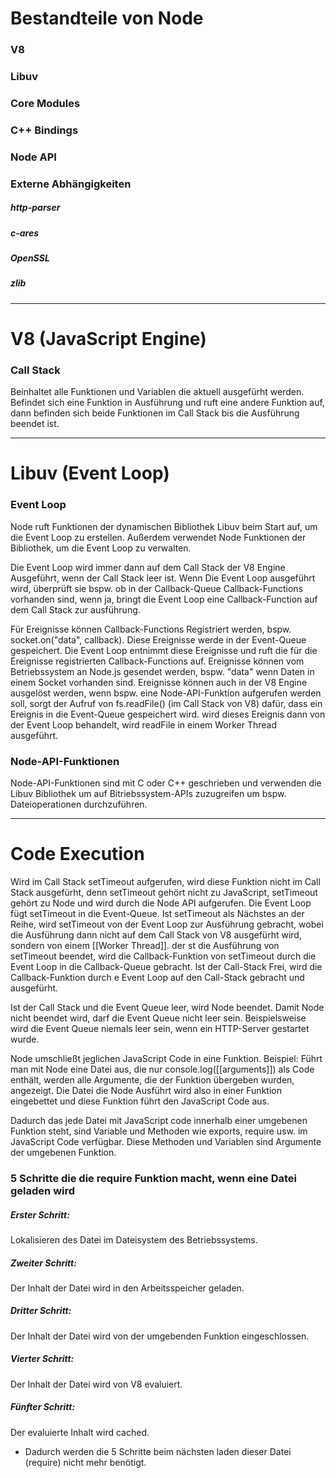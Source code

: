 # Bestandteile von Node
### V8
### Libuv
### Core Modules

### C++ Bindings

### Node API

### Externe Abhängigkeiten
##### http-parser
##### c-ares
##### OpenSSL
##### zlib

---

# V8 (JavaScript Engine)
### Call Stack
Beinhaltet alle Funktionen und Variablen die aktuell ausgefürht werden.
Befindet sich eine Funktion in Ausführung und ruft eine andere Funktion auf, dann befinden sich beide Funktionen im Call Stack bis die Ausführung beendet ist.

---

# Libuv (Event Loop)
### Event Loop
Node ruft Funktionen der dynamischen Bibliothek Libuv beim Start auf, um die Event Loop zu erstellen. Außerdem verwendet Node Funktionen der Bibliothek, um die Event Loop zu verwalten.

Die Event Loop wird immer dann auf dem Call Stack der V8 Engine Ausgeführt, wenn der Call Stack leer ist.
Wenn Die Event Loop ausgeführt wird, überprüft sie bspw. ob in der Callback-Queue Callback-Functions vorhanden sind, wenn ja, bringt die Event Loop eine Callback-Function auf dem Call Stack zur ausführung.

Für Ereignisse können Callback-Functions Registriert werden, bspw. socket.on("data", callback).
Diese Ereignisse werde in der Event-Queue gespeichert.
Die Event Loop entnimmt diese Ereignisse und ruft die für die Ereignisse registrierten Callback-Functions auf.
Ereignisse können vom Betriebssystem an Node.js gesendet werden, bspw. "data" wenn Daten in einem Socket vorhanden sind. 
Ereignisse können auch in der V8 Engine ausgelöst werden, wenn bspw. eine Node-API-Funktion aufgerufen werden soll, sorgt der Aufruf von fs.readFile() (im Call Stack von V8) dafür, dass ein Ereignis in die Event-Queue gespeichert wird. wird dieses Ereignis dann von der Event Loop behandelt, wird readFile in einem Worker Thread ausgeführt.
### Node-API-Funktionen
Node-API-Funktionen sind mit C oder C++ geschrieben und verwenden die Libuv Bibliothek um auf Bitriebssystem-APIs zuzugreifen um bspw. Dateioperationen durchzuführen.


---

# Code Execution
Wird im Call Stack setTimeout aufgerufen, wird diese Funktion nicht im Call Stack ausgefürht, denn setTimeout gehört nicht zu JavaScript, setTimeout gehört zu Node und wird durch die Node API aufgerufen. Die Event Loop fügt setTimeout in die Event-Queue. Ist setTimeout als Nächstes an der Reihe, wird setTimeout von der Event Loop zur Ausführung gebracht, wobei die Ausführung dann nicht auf dem Call Stack von V8 ausgefürht wird, sondern von einem [[Worker Thread]].
der st die Ausführung von setTimeout beendet, wird die Callback-Funktion von setTimeout durch die Event Loop in die Callback-Queue gebracht. Ist der Call-Stack Frei, wird die Callback-Funktion durch e Event Loop auf den Call-Stack gebracht und ausgefürht.

Ist der Call Stack und die Event Queue leer, wird Node beendet.
Damit Node nicht beendet wird, darf die Event Queue nicht leer sein. Beispielsweise wird die Event Queue niemals leer sein, wenn ein HTTP-Server gestartet wurde.

Node umschließt jeglichen JavaScript Code in eine Funktion.
Beispiel: Führt man mit Node eine Datei aus, die nur console.log([[arguments]]) als Code enthält, werden alle Argumente, die der Funktion übergeben wurden, angezeigt. 
Die Datei die Node Ausführt wird also in einer Funktion eingebettet und diese Funktion führt den JavaScript Code aus.

Dadurch das jede Datei mit JavaScript code innerhalb einer umgebenen Funktion steht, sind Variable und Methoden wie exports, require usw. im JavaScript Code verfügbar. Diese Methoden und Variablen sind Argumente der umgebenen Funktion.

### 5 Schritte die die require Funktion macht, wenn eine Datei geladen wird
##### Erster Schritt:
Lokalisieren des Datei im Dateisystem des Betriebssystems.

##### Zweiter Schritt:
Der Inhalt der Datei wird in den Arbeitsspeicher geladen.

##### Dritter Schritt:
Der Inhalt der Datei wird von der umgebenden Funktion eingeschlossen.

##### Vierter Schritt:
Der Inhalt der Datei wird von V8 evaluiert.

##### Fünfter Schritt:
Der evaluierte Inhalt wird cached.
- Dadurch werden die 5 Schritte beim nächsten laden dieser Datei (require) nicht mehr benötigt.